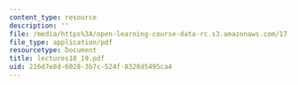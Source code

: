 ```yaml
---
content_type: resource
description: ''
file: /media/https%3A/open-learning-course-data-rc.s3.amazonaws.com/17-20-introduction-to-the-american-political-process-spring-2004/216d7e8d60283b7c524f8328d5495ca4_lectures18_19.pdf
file_type: application/pdf
resourcetype: Document
title: lectures18_19.pdf
uid: 216d7e8d-6028-3b7c-524f-8328d5495ca4
---
```

